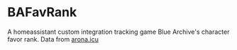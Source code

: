 # BAFavRank

A homeassistant custom integration tracking game Blue Archive's character favor rank.
Data from [arona.icu](https://arona.icu/)
